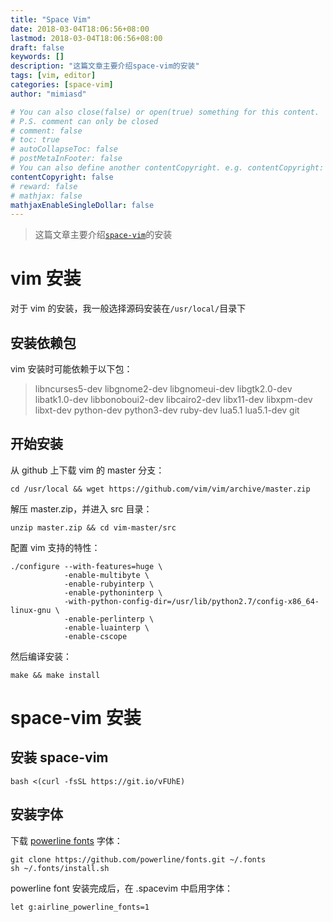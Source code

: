 ```yaml
---
title: "Space Vim"
date: 2018-03-04T18:06:56+08:00
lastmod: 2018-03-04T18:06:56+08:00
draft: false
keywords: []
description: "这篇文章主要介绍space-vim的安装"
tags: [vim, editor]
categories: [space-vim]
author: "mimiasd"

# You can also close(false) or open(true) something for this content.
# P.S. comment can only be closed
# comment: false
# toc: true
# autoCollapseToc: false
# postMetaInFooter: false
# You can also define another contentCopyright. e.g. contentCopyright: "This is another copyright."
contentCopyright: false
# reward: false
# mathjax: false
mathjaxEnableSingleDollar: false
---
```


> 这篇文章主要介绍[`space-vim`](https://github.com/liuchengxu/space-vim)的安装

# vim 安装

 对于 vim 的安装，我一般选择源码安装在`/usr/local/`目录下

## 安装依赖包

 vim 安装时可能依赖于以下包：

> libncurses5-dev libgnome2-dev libgnomeui-dev libgtk2.0-dev libatk1.0-dev libbonoboui2-dev libcairo2-dev libx11-dev libxpm-dev libxt-dev python-dev python3-dev ruby-dev lua5.1 lua5.1-dev git

## 开始安装

 从 github 上下载 vim 的 master 分支：

```
cd /usr/local && wget https://github.com/vim/vim/archive/master.zip
```

 解压 master.zip，并进入 src 目录：

```
unzip master.zip && cd vim-master/src
```

 配置 vim 支持的特性：

```
./configure --with-features=huge \
            -enable-multibyte \
            -enable-rubyinterp \
            -enable-pythoninterp \
            -with-python-config-dir=/usr/lib/python2.7/config-x86_64-linux-gnu \
            -enable-perlinterp \
            -enable-luainterp \
            -enable-cscope
```

 然后编译安装：

```
make && make install
```

# space-vim 安装

## 安装 space-vim

```
bash <(curl -fsSL https://git.io/vFUhE) 
``` 

## 安装字体

 下载 [powerline fonts](https://github.com/powerline/fonts) 字体：

```
git clone https://github.com/powerline/fonts.git ~/.fonts
sh ~/.fonts/install.sh
```

 powerline font 安装完成后，在 .spacevim 中启用字体：

```
let g:airline_powerline_fonts=1
```
